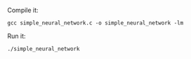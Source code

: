 Compile it:


```
gcc simple_neural_network.c -o simple_neural_network -lm
```

Run it:

```
./simple_neural_network
```
